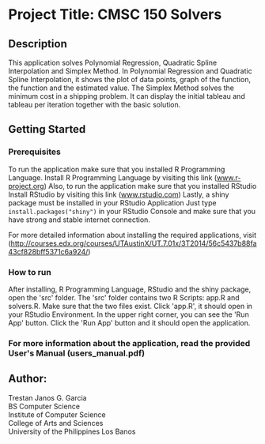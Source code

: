 # Project Title: CMSC 150 Solvers

## Description
This application solves Polynomial Regression, Quadratic Spline Interpolation and
Simplex Method. In Polynomial Regression and Quadratic Spline Interpolation, it shows the plot
of data points, graph of the function, the function and the estimated value. The Simplex 
Method solves the minimum cost in a shipping problem. It can display the initial tableau and
tableau per iteration together with the basic solution.

## Getting Started

### Prerequisites
To run the application make sure that you installed R Programming Language.
Install R Programming Language by visiting this link (www.r-project.org)
Also, to run the application make sure that you installed RStudio
Install RStudio by visiting this link (www.rstudio.com)
Lastly, a shiny package must be installed in your RStudio Application
Just type `install.packages("shiny")` in your RStudio Console and make sure
that you have strong and stable internet connection.

For more detailed information about installing the required applications,
visit (http://courses.edx.org/courses/UTAustinX/UT.7.01x/3T2014/56c5437b88fa43cf828bff5371c6a924/)

### How to run
After installing, R Programming Language, RStudio and the shiny package, open the 'src' folder.
The 'src' folder contains two R Scripts: app.R and solvers.R. Make sure that the two files exist.
Click 'app.R', it should open in your RStudio Environment.
In the upper right corner, you can see the 'Run App' button.
Click the 'Run App' button and it should open the application.

###	For more information about the application, read the provided User's Manual (users_manual.pdf)

## Author:
Trestan Janos G. Garcia \
BS Computer Science \
Institute of Computer Science \
College of Arts and Sciences \
University of the Philippines Los Banos